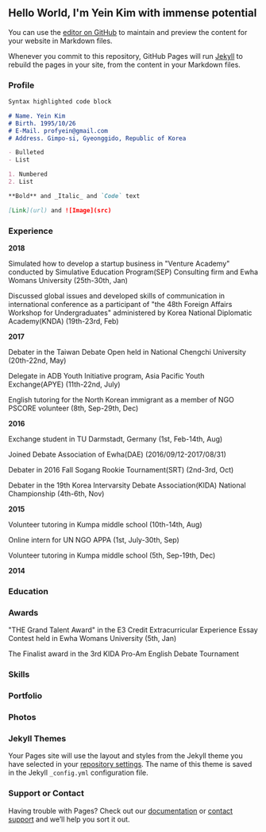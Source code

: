 ## Hello World, I'm Yein Kim with immense potential

You can use the [editor on GitHub](https://github.com/yeina/yeina.github.io/edit/master/README.md) to maintain and preview the content for your website in Markdown files.

Whenever you commit to this repository, GitHub Pages will run [Jekyll](https://jekyllrb.com/) to rebuild the pages in your site, from the content in your Markdown files.

### Profile

```markdown
Syntax highlighted code block

# Name. Yein Kim
# Birth. 1995/10/26
# E-Mail. profyein@gmail.com
# Address. Gimpo-si, Gyeonggido, Republic of Korea

- Bulleted
- List

1. Numbered
2. List

**Bold** and _Italic_ and `Code` text

[Link](url) and ![Image](src)
```

### Experience

**2018**

Simulated how to develop a startup business in "Venture Academy" conducted by Simulative Education Program(SEP) Consulting firm and Ewha Womans University (25th-30th, Jan)

Discussed global issues and developed skills of communication in international conference as a participant of "the 48th Foreign Affairs Workshop for Undergraduates" administered by Korea National Diplomatic Academy(KNDA) (19th-23rd, Feb)

**2017**

Debater in the Taiwan Debate Open held in National Chengchi University (20th-22nd, May)

Delegate in ADB Youth Initiative program, Asia Pacific Youth Exchange(APYE) (11th-22nd, July)

English tutoring for the North Korean immigrant as a member of NGO PSCORE volunteer (8th, Sep-29th, Dec)

**2016**

Exchange student in TU Darmstadt, Germany (1st, Feb-14th, Aug)

Joined Debate Association of Ewha(DAE) (2016/09/12-2017/08/31)

Debater in 2016 Fall Sogang Rookie Tournament(SRT) (2nd-3rd, Oct)

Debater in the 19th Korea Intervarsity Debate Association(KIDA) National Championship (4th-6th, Nov)

**2015**

Volunteer tutoring in Kumpa middle school (10th-14th, Aug)

Online intern for UN NGO APPA (1st, July-30th, Sep)

Volunteer tutoring in Kumpa middle school (5th, Sep-19th, Dec)

**2014**


### Education

### Awards

"THE Grand Talent Award" in the E3 Credit Extracurricular Experience Essay Contest held in Ewha Womans University (5th, Jan)

The Finalist award in the 3rd KIDA Pro-Am English Debate Tournament



### Skills


### Portfolio


### Photos



### Jekyll Themes

Your Pages site will use the layout and styles from the Jekyll theme you have selected in your [repository settings](https://github.com/yeina/yeina.github.io/settings). The name of this theme is saved in the Jekyll `_config.yml` configuration file.

### Support or Contact

Having trouble with Pages? Check out our [documentation](https://help.github.com/categories/github-pages-basics/) or [contact support](https://github.com/contact) and we’ll help you sort it out.
